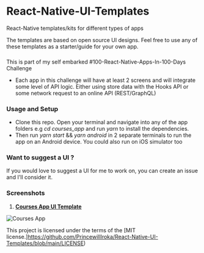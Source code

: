 # React-Native-UI-Templates

React-Native templates/kits for different types of apps

The templates are based on open source UI designs.
Feel free to use any of these templates as a starter/guide for your own app.

###
This is part of my self embarked #100-React-Native-Apps-In-100-Days Challenge
- Each app in this challenge will have at least 2 screens and will integrate some level of API logic. Either using store data with the Hooks API or some network request to an online API (REST/GraphQL)

### Usage and Setup
- Clone this repo. Open your terminal and navigate into any of the app folders e.g *cd courses_app* and run *yarn* to install the dependencies.
- Then run *yarn start* && *yarn android* in 2 separate terminals to run the app on an Android device. You could also run on iOS simulator too 

### Want to suggest a UI ?
If you would love to suggest a UI for me to work on, you can create an issue and I'll consider it.

### Screenshots

1. **[Courses App UI Template](https://github.com/PrincewillIroka/React-Native-UI-Templates/tree/main/courses_app)**

![Courses App](https://imgur.com/0SwpgSK.png)



This project is licensed under the terms of the [MIT license.]https://github.com/PrincewillIroka/React-Native-UI-Templates/blob/main/LICENSE)
